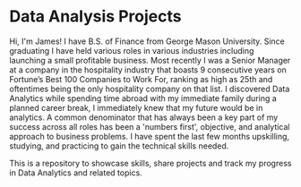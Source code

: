# Data Analysis Projects
 
Hi, I'm James!  I have B.S. of Finance from George Mason University.  Since graduating I have held various roles in various industries including launching a small profitable business.  Most recently I was a Senior Manager at a company in the hospitality industry that boasts 9 consecutive years on Fortune’s Best 100 Companies to Work For, ranking as high as 25th and oftentimes being the only hospitality company on that list.  I discovered Data Analytics while spending time abroad with my immediate family during a planned career break, I immediately knew that my future would be in analytics.  A common denominator that has always been a key part of my success across all roles has been a 'numbers first', objective, and analytical approach to business problems.  I have spent the last few months upskilling, studying, and practicing to gain the technical skills needed.  

This is a repository to showcase skills, share projects and track my progress in Data Analytics and related topics.


